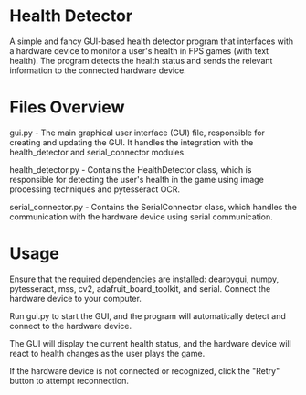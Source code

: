 # Health Detector
A simple and fancy GUI-based health detector program that interfaces with a hardware device to monitor a user's health in FPS games (with text health). The program detects the health status and sends the relevant information to the connected hardware device.

# Files Overview

gui.py - The main graphical user interface (GUI) file, responsible for creating and updating the GUI. It handles the integration with the health_detector and serial_connector modules.

health_detector.py - Contains the HealthDetector class, which is responsible for detecting the user's health in the game using image processing techniques and pytesseract OCR.

serial_connector.py - Contains the SerialConnector class, which handles the communication with the hardware device using serial communication.

# Usage

Ensure that the required dependencies are installed: dearpygui, numpy, pytesseract, mss, cv2, adafruit_board_toolkit, and serial.
Connect the hardware device to your computer.

Run gui.py to start the GUI, and the program will automatically detect and connect to the hardware device.

The GUI will display the current health status, and the hardware device will react to health changes as the user plays the game.

If the hardware device is not connected or recognized, click the "Retry" button to attempt reconnection.
